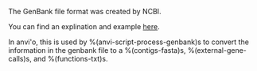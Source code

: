 The GenBank file format was created by NCBI. 

You can find an explination and example [here](https://www.ncbi.nlm.nih.gov/genbank/). 

In anvi'o, this is used by %(anvi-script-process-genbank)s to convert the information in the genbank file to a %(contigs-fasta)s, %(external-gene-calls)s, and %(functions-txt)s. 
